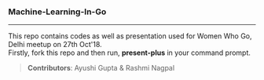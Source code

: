 ### Machine-Learning-In-Go
-----------------------------------------------------------
This repo contains codes as well as presentation used for Women Who Go, Delhi meetup on 27th Oct'18.<br>
Firstly, fork this repo and then run, **present-plus** in your command prompt.
> **Contributors**: Ayushi Gupta & Rashmi Nagpal
                  
